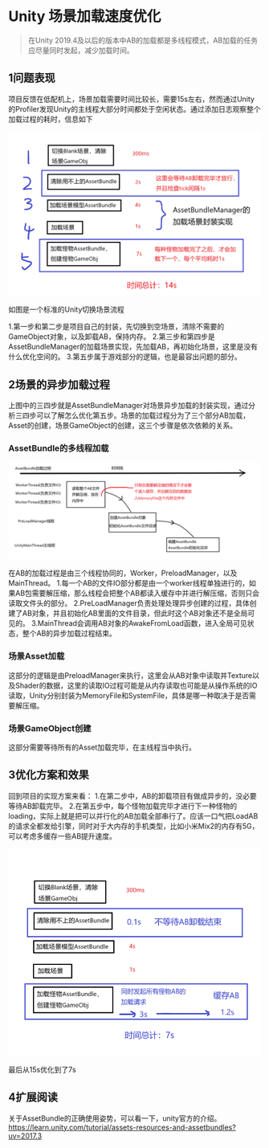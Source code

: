 # Unity 场景加载速度优化

> 在Unity 2019.4及以后的版本中AB的加载都是多线程模式，AB加载的任务应尽量同时发起，减少加载时间。

## 1问题表现

项目反馈在低配机上，场景加载需要时间比较长，需要15s左右，然而通过Unity的Profiler发现Unity的主线程大部分时间都处于空闲状态。通过添加日志观察整个加载过程的耗时，信息如下

![](./assets/1-1732588633164-1.png)

如图是一个标准的Unity切换场景流程

1.第一步和第二步是项目自己的封装，先切换到空场景，清除不需要的GameObject对象，以及卸载AB，保持内存。
2.第三步和第四步是AssetBundleManager的加载场景实现，先加载AB，再初始化场景，这里是没有什么优化空间的。
3.第五步属于游戏部分的逻辑，也是最容出问题的部分。

## 2场景的异步加载过程

上图中的三四步就是AssetBundleManager对场景异步加载的封装实现，通过分析三四步可以了解怎么优化第五步。场景的加载过程分为了三个部分AB加载，Asset的创建，场景GameObject的创建，这三个步骤是依次依赖的关系。

### AssetBundle的多线程加载

![](./assets/2-1732588658883-3.png)

在AB的加载过程是由三个线程协同的，Worker，PreloadManager，以及MainThread。
1.每一个AB的文件IO部分都是由一个worker线程单独进行的，如果AB包需要解压缩，那么线程会把整个AB都读入缓存中并进行解压缩，否则只会读取文件头的部分。
2.PreLoadManager负责处理处理异步创建的过程，具体创建了AB对象，并且初始化AB里面的文件目录，但此时这个AB对象还不是全局可见的。
3.MainThread会调用AB对象的AwakeFromLoad函数，进入全局可见状态，整个AB的异步加载过程结束。

### 场景Asset加载

这部分的逻辑是由PreloadManager来执行，这里会从AB对象中读取并Texture以及Shader的数据，这里的读取IO过程可能是从内存读取也可能是从操作系统的IO读取，Unity分别封装为MemoryFile和SystemFile，具体是哪一种取决于是否需要解压缩。

### 场景GameObject创建

这部分需要等待所有的Asset加载完毕，在主线程当中执行。

## 3优化方案和效果

回到项目的实现方案来看：
1.在第二步中，AB的卸载项目有做成异步的，没必要等待AB卸载完毕。
2.在第五步中，每个怪物加载完毕才进行下一种怪物的loading，实际上就是把可以并行化的AB加载全部串行了。应该一口气把LoadAB的请求全都发给引擎，同时对于大内存的手机类型，比如小米Mix2的内存有5G，可以考虑多缓存一些AB提升速度。

![](./assets/3-1732588687331-5.png)

最后从15s优化到了7s

## 4扩展阅读

关于AssetBundle的正确使用姿势，可以看一下，unity官方的介绍。
https://learn.unity.com/tutorial/assets-resources-and-assetbundles?uv=2017.3